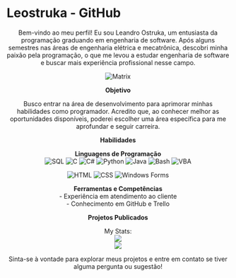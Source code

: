 # Leostruka - GitHub

<p align="center">
  Bem-vindo ao meu perfil! Eu sou Leandro Ostruka, um entusiasta da programação graduando em engenharia de software. Após alguns semestres nas áreas de engenharia elétrica e mecatrônica, descobri minha paixão pela programação, o que me levou a estudar engenharia de software e buscar mais experiência profissional nesse campo.
</p>


<p align="center">
  <img src="https://media.giphy.com/media/26tn33aiTi1jkl6H6/giphy.gif" alt="Matrix">
</p>

<p align="center">
  <b>Objetivo</b>
</p>

<p align="center">
  Busco entrar na área de desenvolvimento para aprimorar minhas habilidades como programador. Acredito que, ao conhecer melhor as oportunidades disponíveis, poderei escolher uma área específica para me aprofundar e seguir carreira.
</p>

<p align="center">
  <b>Habilidades</b>
</p>

<p align="center">
  <b>Linguagens de Programação</b><br>
  <img src="https://img.shields.io/badge/SQL-%232F5E8E?style=for-the-badge&logo=sqlite&logoColor=white" alt="SQL">
  <img src="https://img.shields.io/badge/C-%236059A5?style=for-the-badge&logo=c&logoColor=white" alt="C">
  <img src="https://img.shields.io/badge/C%23-%23239120?style=for-the-badge&logo=c-sharp&logoColor=white" alt="C#">
  <img src="https://img.shields.io/badge/Python-%233776AB?style=for-the-badge&logo=python&logoColor=white" alt="Python">
  <img src="https://img.shields.io/badge/Java-%23ED8B00?style=for-the-badge&logo=java&logoColor=white" alt="Java">
  <img src="https://img.shields.io/badge/Bash-%234EAA25?style=for-the-badge&logo=gnu-bash&logoColor=white" alt="Bash">
  <img src="https://img.shields.io/badge/VBA-%234E4187?style=for-the-badge&logo=microsoft&logoColor=white" alt="VBA">
</p>

<p align="center">
  <img src="https://img.shields.io/badge/HTML-%23E34F26?style=for-the-badge&logo=html5&logoColor=white" alt="HTML">
  <img src="https://img.shields.io/badge/CSS-%231572B6?style=for-the-badge&logo=css3&logoColor=white" alt="CSS">
  <img src="https://img.shields.io/badge/Windows Forms-%230078D6?style=for-the-badge&logo=microsoft&logoColor=white" alt="Windows Forms">
</p>


<p align="center">
  <b>Ferramentas e Competências</b><br>
  - Experiência em atendimento ao cliente<br>
  - Conhecimento em GitHub e Trello<br>
</p>

<p align="center">
  <b>Projetos Publicados</b>
</p>

<p align="center">
  My Stats:<br>
  <img src="https://github-readme-stats.vercel.app/api/top-langs/?username=Leostruka&layout=compact"> <br>
  <img src="https://streak-stats.demolab.com/?user=Leostruka&theme=highcontrast&hide_border=true&currStreakNum=d53600&fire=d53600&stroke=feb204&sideNums=ffd22b&sideLabels=feb204">
</p>


<p align="center">
  Sinta-se à vontade para explorar meus projetos e entre em contato se tiver alguma pergunta ou sugestão!
</p>
